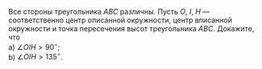 Все стороны треугольника $ABC$ различны. Пусть $O$, $I$, $H$ —  
соответственно центр описанной окружности, центр вписанной окружности 
и точка пересечения высот треугольника $ABC$. Докажите, что 
<br/>
a) $\angle OIH > 90^\circ$;
<br/>
b) $\angle OIH > 135^\circ$.